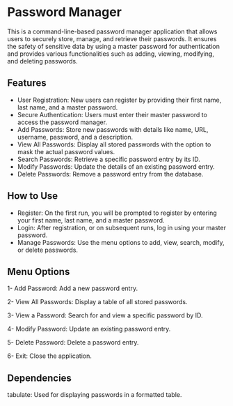 # Password Manager
This is a command-line-based password manager application that allows users to securely store, manage, and retrieve their passwords. It ensures the safety of sensitive data by using a master password for authentication and provides various functionalities such as adding, viewing, modifying, and deleting passwords.

## Features
* User Registration: New users can register by providing their first name, last name, and a master password.
* Secure Authentication: Users must enter their master password to access the password manager.
* Add Passwords: Store new passwords with details like name, URL, username, password, and a description.
* View All Passwords: Display all stored passwords with the option to mask the actual password values.
* Search Passwords: Retrieve a specific password entry by its ID.
* Modify Passwords: Update the details of an existing password entry.
* Delete Passwords: Remove a password entry from the database.

## How to Use
* Register: On the first run, you will be prompted to register by entering your first name, last name, and a master password.
* Login: After registration, or on subsequent runs, log in using your master password.
* Manage Passwords: Use the menu options to add, view, search, modify, or delete passwords.

## Menu Options
1- Add Password: Add a new password entry.

2- View All Passwords: Display a table of all stored passwords.

3- View a Password: Search for and view a specific password by ID.

4- Modify Password: Update an existing password entry.

5- Delete Password: Delete a password entry.

6- Exit: Close the application.

## Dependencies
tabulate: Used for displaying passwords in a formatted table.
